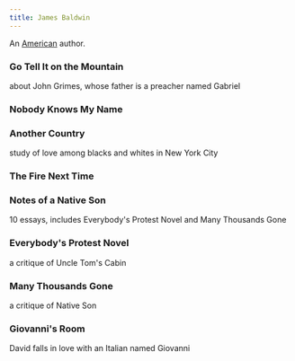 ```yaml
---
title: James Baldwin
---
```


An [American](../index.html) author.

### Go Tell It on the Mountain

about John Grimes, whose father is a preacher named Gabriel

### Nobody Knows My Name

### Another Country

study of love among blacks and whites in New York City

### The Fire Next Time

### Notes of a Native Son

10 essays, includes Everybody's Protest Novel and Many Thousands Gone

### Everybody's Protest Novel 

a critique of Uncle Tom's Cabin

### Many Thousands Gone

a critique of Native Son

### Giovanni's Room
 
David falls in love with an Italian named Giovanni 
